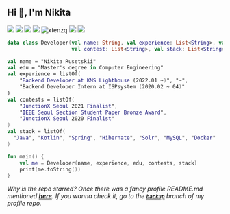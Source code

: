 <h2>Hi 👋, I'm Nikita</h2>

<a target="_blank" href="https://github.com/xtenzQ/"><img src="https://img.shields.io/badge/GitHub-xtenzQ-40AEF0?logo=github&style=flat-square"/></a>
<a target="_blank" href="https://www.linkedin.com/in/xtenzq/"><img src="https://img.shields.io/badge/LinkedIn-Nikita R-00D1B2?logo=linkedin&style=flat-square"/></a>
<a target="_blank" href="https://xtenzq.github.io/blog"><img src="https://img.shields.io/badge/blog-Nikita R-FF8800?logo=Micro.blog&style=flat-square"/></a>
<a target="_blank" href="https://xtenzq.github.io/cv"><img src="https://img.shields.io/badge/CV-Nikita R-FFCC22?logo=LibreOffice&style=flat-square"/></a>
<img src="https://komarev.com/ghpvc/?username=xtenzq&label=Profile%20views&color=F02E65&style=flat-square" alt="xtenzq" />
<img src="https://img.shields.io/badge/--0057B8?style=flat-square"/> <img src="https://img.shields.io/badge/--FFD700?style=flat-square"/>

```Kotlin
data class Developer(val name: String, val experience: List<String>, val edu: String,
                     val contest: List<String>, val stack: List<String>)

val name = "Nikita Rusetskii"
val edu = "Master's degree in Computer Engineering"
val experience = listOf(
    "Backend Developer at KMS Lighthouse (2022.01 ~)", "~",
    "Backend Developer Intern at ISPsystem (2020.02 ~ 04)"
)
val contests = listOf(
    "JunctionX Seoul 2021 Finalist",
    "IEEE Seoul Section Student Paper Bronze Award",
    "JunctionX Seoul 2020 Finalist"
)
val stack = listOf(
  "Java", "Kotlin", "Spring", "Hibernate", "Solr", "MySQL", "Docker"
)

fun main() {
    val me = Developer(name, experience, edu, contests, stack)
    print(me.toString())
}
```
_Why is the repo starred? Once there was a fancy profile README.md mentioned **[here](https://github.com/abhisheknaiidu/awesome-github-profile-readme)**. If you wanna check it, go to the **[`backup`](https://github.com/xtenzQ/xtenzQ/tree/backup)** branch of my profile repo._

